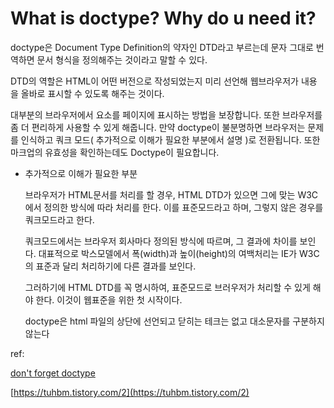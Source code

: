 # What is doctype? Why do u need it?

doctype은 Document Type Definition의 약자인 DTD라고 부르는데 문자 그대로 번역하면 문서 형식을 정의해주는 것이라고 말할 수 있다.

DTD의 역할은 HTML이 어떤 버전으로 작성되었는지 미리 선언해 웹브라우저가 내용을 올바로 표시할 수 있도록 해주는 것이다.

대부분의 브라우저에서 요소를 페이지에 표시하는 방법을 보장합니다. 또한 브라우저를 좀 더 편리하게 사용할 수 있게 해줍니다. 만약 doctype이 불분명하면 브라우저는 문제를 인식하고 쿼크 모드( 추가적으로 이해가 필요한 부분에서 설명 )로 전환됩니다. 또한 마크업의 유효성을 확인하는데도 Doctype이 필요합니다.

- 추가적으로 이해가 필요한 부분

    브라우저가 HTML문서를 처리를 할 경우, HTML DTD가 있으면 그에 맞는 W3C에서 정의한 방식에 따라 처리를 한다. 이를 표준모드라고 하며, 그렇지 않은 경우를 쿼크모드라고 한다.

    쿼크모드에서는 브라우저 회사마다 정의된 방식에 따르며, 그 결과에 차이를 보인다. 대표적으로 박스모델에서 폭(width)과 높이(height)의 여백처리는 IE가 W3C의 표준과 달리 처리하기에 다른 결과를 보인다.

    그러하기에 HTML DTD를 꼭 명시하여, 표준모드로 브러우저가 처리할 수 있게 해야 한다. 이것이 웹표준을 위한 첫 시작이다.

    doctype은 html 파일의 상단에 선언되고 닫히는 테크는 없고 대소문자를 구분하지 않는다

ref:

[don't forget doctype](https://www.w3.org/QA/Tips/Doctype)

[https://tuhbm.tistory.com/2](https://tuhbm.tistory.com/2)
